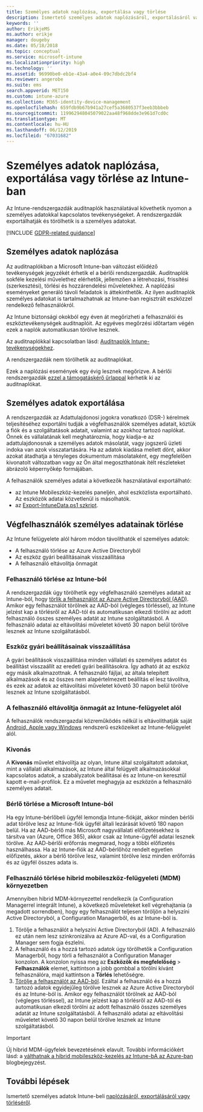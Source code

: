 ```yaml
---
title: Személyes adatok naplózása, exportálása vagy törlése
description: Ismertető személyes adatok naplózásáról, exportálásáról vagy törléséről.
keywords: ''
author: ErikjeMS
ms.author: erikje
manager: dougeby
ms.date: 05/18/2018
ms.topic: conceptual
ms.service: microsoft-intune
ms.localizationpriority: high
ms.technology: ''
ms.assetid: 96990be0-eb1e-43a4-a0e4-09c7dbdc2bf4
ms.reviewer: angerobe
ms.suite: ems
search.appverid: MET150
ms.custom: intune-azure
ms.collection: M365-identity-device-management
ms.openlocfilehash: 659fdb9b67b941a27cef5a3680537f3eeb3bbbeb
ms.sourcegitcommit: 119962948045079022aa48f968dde3e961d7cd0c
ms.translationtype: MT
ms.contentlocale: hu-HU
ms.lasthandoff: 06/12/2019
ms.locfileid: "67031682"
---
```

# <a name="audit-export-or-delete-personal-data-in-intune"></a>Személyes adatok naplózása, exportálása vagy törlése az Intune-ban

Az Intune-rendszergazdák auditnaplók használatával követhetik nyomon a személyes adatokkal kapcsolatos tevékenységeket. A rendszergazdák exportálhatják és törölhetik is a személyes adatokat.

[!INCLUDE [GDPR-related guidance](./includes/gdpr-intro-sentence.md)]

## <a name="audit-personal-data"></a>Személyes adatok naplózása

Az auditnaplókban a Microsoft Intune-ban változást előidéző tevékenységek jegyzékét érhetik el a bérlői rendszergazdák. Auditnaplók sokféle kezelési művelethez elérhetők, jellemzően a létrehozási, frissítési (szerkesztési), törlési és hozzárendelési műveletekhez. A naplózási eseményeket generáló távoli feladatok is áttekinthetők. Az ilyen auditnaplók személyes adatokat is tartalmazhatnak az Intune-ban regisztrált eszközzel rendelkező felhasználókról.  

Az Intune biztonsági okokból egy éven át megőrizheti a felhasználói és eszköztevékenységek auditnaplóit. Az egyéves megőrzési időtartam végén ezek a naplók automatikusan törölve lesznek.

Az auditnaplókkal kapcsolatban lásd: [Auditnaplók Intune-tevékenységekhez](monitor-audit-logs.md). 

A rendszergazdák nem törölhetik az auditnaplókat.

Ezek a naplózási események egy évig lesznek megőrizve. A bérlői rendszergazdák [ezzel a támogatáskérő űrlappal](https://privacy.microsoft.com/en-US/privacy-questions?) kérhetik ki az auditnaplókat.

## <a name="export-personal-data"></a>Személyes adatok exportálása

A rendszergazdák az Adattulajdonosi jogokra vonatkozó (DSR-) kérelmek teljesítéséhez exportálni tudják a végfelhasználók személyes adatait, köztük a fiók és a szolgáltatások adatait, valamint az azokhoz tartozó naplókat. Önnek és vállalatának kell meghatároznia, hogy kiadja-e az adattulajdonosnak a személyes adatok másolatát, vagy jogszerű üzleti indoka van azok visszatartására. Ha az adatok kiadása mellett dönt, akkor azokat átadhatja a tényleges dokumentum másolataként, egy megfelelően kivonatolt változatban vagy az Ön által megoszthatónak ítélt részleteket ábrázoló képernyőkép formájában.

A felhasználók személyes adatai a következők használatával exportálható: 
- az Intune Mobileszköz-kezelés paneljén, ahol eszközlista exportálható. Az eszközök adatai közvetlenül is másolhatók.
- az [Export-IntuneData.ps1 szkript](https://aka.ms/intunedataexport).

## <a name="delete-end-user-personal-data"></a>Végfelhasználók személyes adatainak törlése

Az Intune felügyelete alól három módon távolíthatók el személyes adatok:
- A felhasználó törlése az Azure Active Directoryból
- Az eszköz gyári beállításainak visszaállítása
- A felhasználó eltávolítja önmagát

### <a name="delete-a-user-from-intune"></a>Felhasználó törlése az Intune-ból

A rendszergazdák úgy törölhetik egy végfelhasználó személyes adatait az Intune-ból, hogy [törlik a felhasználót az Azure Active Directoryból (AAD)](https://docs.microsoft.com/azure/active-directory/fundamentals/add-users-azure-active-directory#delete-a-user). Amikor egy felhasználót törölnek az AAD-ból (végleges törléssel), az Intune jelzést kap a törlésről az AAD-tól és automatikusan elkezdi törölni az adott felhasználó összes személyes adatát az Intune szolgáltatásból. A felhasználó adatai az eltávolítási műveletet követő 30 napon belül törölve lesznek az Intune szolgáltatásból.

### <a name="reset-device-to-factory-settings"></a>Eszköz gyári beállításainak visszaállítása
A gyári beállítások visszaállítása minden vállalati és személyes adatot és beállítást visszaállít az eredeti gyári beállításokra. Így adható át az eszköz egy másik alkalmazottnak. A felhasználó fájljai, az általa telepített alkalmazások és az összes nem alapértelmezett beállítás el lesz távolítva, és ezek az adatok az eltávolítási műveletet követő 30 napon belül törölve lesznek az Intune szolgáltatásból.

### <a name="user-self-removal-from-intune-management"></a>A felhasználó eltávolítja önmagát az Intune-felügyelet alól
A felhasználók rendszergazdai közreműködés nélkül is eltávolíthatják saját [Android, Apple vagy Windows](https://docs.microsoft.com/intune-user-help/unenroll-your-device-from-intune-android) rendszerű eszközeiket az Intune-felügyelet alól.   

### <a name="retire"></a>Kivonás
A **Kivonás** művelet eltávolítja az olyan, Intune által szolgáltatott adatokat, mint a vállalati alkalmazások, az Intune által felügyelt alkalmazásokkal kapcsolatos adatok, a szabályzatok beállításai és az Intune-on keresztül kapott e-mail-profilok. Ez a művelet meghagyja az eszközön a felhasználó személyes adatait.

### <a name="delete-a-tenant-from-microsoft-intune"></a>Bérlő törlése a Microsoft Intune-ból

Ha egy Intune-bérlőbeli ügyfél lemondja Intune-fiókját, akkor minden bérlői adat törölve lesz az Intune-fiók ügyfél általi lezárását követő 180 napon belül. Ha az AAD-bérlő más Microsoft nagyvállalati előfizetésekhez is társítva van (Azure, Office 365), akkor csak az Intune-ügyfél adatai lesznek törölve. Az AAD-bérlői erőforrás megmarad, hogy a többi előfizetés használhassa. Ha az Intune-fiók az AAD-bérlőhöz rendelt egyetlen előfizetés, akkor a bérlő törölve lesz, valamint törölve lesz minden erőforrás és az ügyfél összes adata is.

### <a name="delete-a-user-in-a-hybrid-mobile-device-management-mdm-environment"></a>Felhasználó törlése hibrid mobileszköz-felügyeleti (MDM) környezetben
Amennyiben hibrid MDM-környezettel rendelkezik (a Configuration Managerrel integrált Intune), a következő műveleteket kell végrehajtania (a megadott sorrendben), hogy egy felhasználót teljesen töröljön a helyszíni Active Directoryból, a Configuration Managerből, és az Intune-ból is.

1. Törölje a felhasználót a helyszíni Active Directoryból (AD). A felhasználó ez után nem lesz szinkronizálva az Azure AD-val, és a Configuration Manager sem fogja észlelni. 
2. A felhasználó és a hozzá tartozó adatok úgy törölhetők a Configuration Managerből, hogy törli a felhasználót a Configuration Manager konzolon. A konzolon nyissa meg az **Eszközök és megfelelőség** > **Felhasználók** elemet, kattintson a jobb gombbal a törölni kívánt felhasználóra, majd kattintson a **Törlés** lehetőségre.
3. [Törölje a felhasználót az AAD-ból](https://docs.microsoft.com/azure/active-directory/fundamentals/add-users-azure-active-directory#delete-a-user). Ezáltal a felhasználó és a hozzá tartozó adatok egyidejűleg törölve lesznek az Azure Active Directoryból és az Intune-ból is. Amikor egy felhasználót törölnek az AAD-ból (végleges törléssel), az Intune jelzést kap a törlésről az AAD-tól és automatikusan elkezdi törölni az adott felhasználó összes személyes adatát az Intune szolgáltatásból. A felhasználó adatai az eltávolítási műveletet követő 30 napon belül törölve lesznek az Intune szolgáltatásból.

> [!Important]
>Új hibrid MDM-ügyfelek bevezetésének elavult. További információkért lásd: a [válthatnak a hibrid mobileszköz-kezelés az Intune-bA az Azure-ban](https://techcommunity.microsoft.com/t5/Intune-Customer-Success/Move-from-Hybrid-Mobile-Device-Management-to-Intune-on-Azure/ba-p/280150) blogbejegyzést.

## <a name="next-steps"></a>További lépések

Ismertető személyes adatok Intune-beli [naplózásáról, exportálásáról vagy törléséről](privacy-data-audit-export-delete.md).
